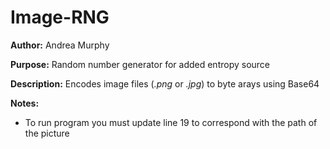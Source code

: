 # Image-RNG

**Author:** Andrea Murphy

**Purpose:** Random number generator for added entropy source

**Description:** Encodes image files (*.png* or *.jpg*) to byte arays using Base64

**Notes:**
- To run program you must update line 19 to correspond with the path of the picture
